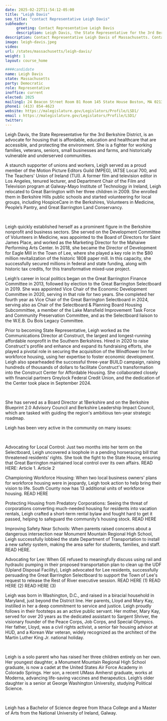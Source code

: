 ```yaml
---
date: 2025-02-22T11:54:12-05:00
title: "Leigh Davis"
seo_title: "contact Representative Leigh Davis"
subheader:
     greeting: Contact Representative Leigh Davis
     description: Leigh Davis, the State Representative for the 3rd Berkshire District. She assumed office on January 1, 2025. Her current term ends on January 6, 2027.
description: Contact Representative Leigh Davis of Massachusetts. Contact information for Leigh Davis includes email address, phone number, and mailing address.
image: leigh-davis.jpeg
video:
url: /states/massachusetts/leigh-davis/
weight: 1
layout: course_home

####candidate
name: Leigh Davis
state: Massachusetts
party: Democratic
role: Representative
inoffice: current
elected: 2025
mailing1: 24 Beacon Street Room B1 Room 145 State House Boston, MA 02133
phone1: (413) 854-4623
website: https://malegislature.gov/Legislators/Profile/LSD1/
email : https://malegislature.gov/Legislators/Profile/LSD1/
twitter: 
---
```

Leigh Davis, the State Representative for the 3rd Berkshire District, is an advocate for housing that is affordable, education and healthcare that are accessible, and protecting the environment. She is a fighter for working families, veterans, seniors, small businesses and farms, and historically vulnerable and underserved communities.

 

A staunch supporter of unions and workers, Leigh served as a proud member of the Motion Picture Editors Guild (MPEG), IATSE Local 700, and The Teachers' Union of Ireland (TUI). A former film and television editor in Los Angeles, tenured lecturer, and Department Chair of the Film and Television program at Galway-Mayo Institute of Technology in Ireland, Leigh relocated to Great Barrington with her three children in 2009. She enrolled them in Berkshire Hills public schools and started volunteering for local groups, including HospiceCare in the Berkshires, Volunteers in Medicine, People’s Pantry, and Great Barrington Land Conservancy.

​

Leigh quickly established herself as a prominent figure in the Berkshire nonprofit and business sectors. She served on the Development Committee of Volunteers in Medicine, was appointed to the Board of Directors for Saint James Place, and worked as the Marketing Director for the Mahaiwe Performing Arts Center. In 2018, she became the Director of Development for Eagle Mill in the Town of Lee, where she played a key role in the $80 million revitalization of the historic 1808 paper mill. In this capacity, she successfully secured millions in federal and state funding, along with historic tax credits, for this transformative mixed-use project.

 

Leigh’s career in local politics began on the Great Barrington Finance Committee in 2013, followed by election to the Great Barrington Selectboard in 2019. She was appointed Vice Chair of the Economic Development Committee in 2020, serving in that role for two years. She completed her fourth year as Vice Chair of the Great Barrington Selectboard in 2024, serving also as Chair of the Selectboard & Planning Board Housing Subcommittee, a member of the Lake Mansfield Improvement Task Force and Community Preservation Committee, and as the Selectboard liaison to the W.E.B. Du Bois Legacy Committee.

Prior to becoming State Representative, Leigh worked as the Communications Director at Construct, the largest and longest-running affordable nonprofit in the Southern Berkshires. Hired in 2020 to raise Construct's profile and enhance and expand its fundraising efforts, she played a pivotal role in securing the acquisition of the Windflower Inn for workforce housing, using her expertise to foster economic development. Leigh also spearheaded the successful three-year BUILD campaign, raising hundreds of thousands of dollars to facilitate Construct's transformation into the Construct Center for Affordable Housing. She collaborated closely with financial partners Greylock Federal Credit Union, and the dedication of the Center took place in September 2024. 

​

She has served as a Board Director at 1Berkshire and on the Berkshire Blueprint 2.0 Advisory Council and Berkshire Leadership Impact Council, which are tasked with guiding the region's ambitious ten-year strategic roadmap.

 

Leigh has been very active in the community on many issues:

​​

Advocating for Local Control: Just two months into her term on the Selectboard, Leigh uncovered a loophole in a pending horseracing bill that threatened residents' rights. She took the fight to the State House, ensuring that Great Barrington maintained local control over its own affairs. READ HERE: Article 1.  Article 2
 

Championing Workforce Housing: When two local business owners' plans for workforce housing were in jeopardy, Leigh took action to help bring their vision to life. South County now has 13 additional units of workforce housing. READ HERE 
 

Protecting Housing from Predatory Corporations: Seeing the threat of corporations converting much-needed housing for residents into vacation rentals, Leigh crafted a short-term rental bylaw and fought hard to get it passed, helping to safeguard the community’s housing stock. READ HERE
 

Improving Safety Near Schools: When parents raised concerns about a dangerous intersection near Monument Mountain Regional High School, Leigh successfully lobbied the state Department of Transportation to install a new safety system, making the area safer for students, families, and staff.
READ HERE.

 

Advocating for Lee: When GE refused to meaningfully discuss using rail and hydraulic pumping in their proposed transportation plan to clean up the UDF (Upland Disposal Facility), Leigh advocated for Lee residents, successfully persuading the Great Barrington Selectboard to support the Town of Lee's request to release the Rest of River executive session.  READ HERE (1) READ HERE (2) READ HERE (3)
​​

Leigh was born in Washington, D.C., and raised in a biracial household in Maryland, just beyond the District line. Her parents, Lloyd and Mary Kay, instilled in her a deep commitment to service and justice. Leigh proudly follows in their footsteps as an active public servant. Her mother, Mary Kay, served for over 20 years as the dedicated assistant to Sargent Shriver, the visionary founder of the Peace Corps, Job Corps, and Special Olympics. Her father, Lloyd, was a civil rights activist, a senior fair housing advisor at HUD, and a Korean War veteran, widely recognized as the architect of the Martin Luther King Jr. national holiday.

​

Leigh is a solo parent who has raised her three children entirely on her own. Her youngest daughter, a Monument Mountain Regional High School graduate, is now a cadet at the United States Air Force Academy in Colorado Springs. Her son, a recent UMass Amherst graduate, works at Moderna, advancing life-saving vaccines and therapeutics. Leigh’s older daughter is a senior at George Washington University, studying Political Science.

​

Leigh has a Bachelor of Science degree from Ithaca College and a Master of Arts from the National University of Ireland, Galway.

